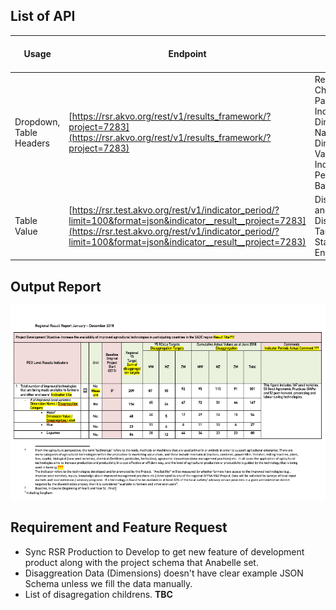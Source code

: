 ﻿## List of API

| Usage | Endpoint | List of Important Data |
|--|--|--|
| Dropdown, Table Headers | [https://rsr.akvo.org/rest/v1/results_framework/?project=7283](https://rsr.akvo.org/rest/v1/results_framework/?project=7283)  | Result Title, Child Projects, Parent Project, Indicator Title, Dimension Name, Dimension Value, Indicator Periods, Baseline Year |
| Table Value | [https://rsr.test.akvo.org/rest/v1/indicator_period/?limit=100&format=json&indicator__result__project=7283](https://rsr.test.akvo.org/rest/v1/indicator_period/?limit=100&format=json&indicator__result__project=7283)  | Disaggregation and Disaggregation Target, Period Start, Period End |

## Output Report

![Image of Results](https://raw.githubusercontent.com/akvo/akvo-tech-consultancy/master/sites/akvo-rsr-appsa/images/table-results.png)

## Requirement and Feature Request 

- Sync RSR Production to Develop to get new feature of development product along with the project schema that Anabelle set.
- Disaggreation Data (Dimensions) doesn't have clear example JSON Schema unless we fill the data manually.
- List of disagregation childrens. **TBC**
